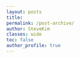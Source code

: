 ```yaml
---
layout: posts
title: 
permalink: /post-archive/
author: SteveKim
classes: wide
toc: false
author_profile: true
---
```



